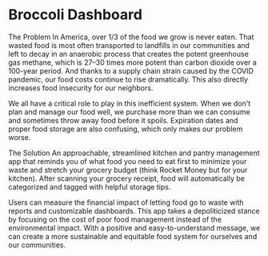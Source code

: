 # Broccoli Dashboard

The Problem
In America, over 1/3 of the food we grow is never eaten. That wasted food is most often transported to landfills in our communities and left to decay in an anaerobic process that creates the potent greenhouse gas methane, which is 27–30 times more potent than carbon dioxide over a 100-year period. And thanks to a supply chain strain caused by the COVID pandemic, our food costs continue to rise dramatically. This also directly increases food insecurity for our neighbors.

We all have a critical role to play in this inefficient system. When we don't plan and manage our food well, we purchase more than we can consume and sometimes throw away food before it spoils. Expiration dates and proper food storage are also confusing, which only makes our problem worse.

The Solution
An approachable, streamlined kitchen and pantry management app that reminds you of what food you need to eat first to minimize your waste and stretch your grocery budget (think Rocket Money but for your kitchen). After scanning your grocery receipt, food will automatically be categorized and tagged with helpful storage tips.

Users can measure the financial impact of letting food go to waste with reports and customizable dashboards. This app takes a depoliticized stance by focusing on the cost of poor food management instead of the environmental impact. With a positive and easy-to-understand message, we can create a more sustainable and equitable food system for ourselves and our communities.